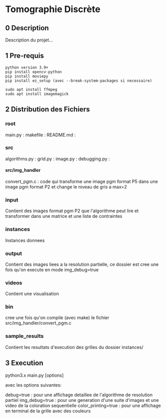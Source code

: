 # Tomographie Discrète 

## 0 Description
Description du projet...

## 1 Pre-requis
    python version 3.9+
    pip install opencv-python
    pip install moviepy
    pip install ez_setup (avec --break-system-packages si necessaire)

    sudo apt install ffmpeg 
    sudo apt install imagemagick

## 2 Distribution des Fichiers

### root
main.py :
makefile :
README.md :

### src
algorithms.py :
grid.py :
image.py :
debugging.py :
#### src/img_handler
convert_pgm.c : code qui transforme une image pgm format P5 dans une image pgm format P2 et change le niveau de gris a max=2

### input
Contient des images format pgm P2 que l'algorithme peut lire et transformer dans une matrice et une liste de contraintes

### instances
Instances donnees 

### output
Contient des images liees a la resolution partielle, ce dossier est cree une fois qu'on execute en mode img_debug=true

### videos
Contient une visualisation 

### bin
cree une fois qu'on compile (avec make) le fichier src/img_handler/convert_pgm.c

### sample_results
Contient les resultats d'execution des grilles du dossier instances/

## 3 Execution

python3.x main.py [options]

avec les options suivantes:

debug=true : pour une affichage detaillee de l'algorithme de resolution partiel
img_debug=true : pour une generation d'une suite d'images et une video de la coloration sequentielle
color_printing=true : pour une affichage en terminal de la grille avec des couleurs
